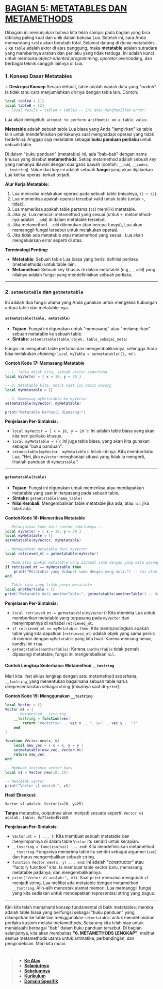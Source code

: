 # **[BAGIAN 5: METATABLES DAN METAMETHODS][0]**

Dibagian ini menunjukan bahwa kita telah sampai pada bagian yang bisa dibilang paling kuat dan unik dalam bahasa Lua. Setelah ini, cara Anda memandang `table` akan berubah total. Selamat datang di dunia metatables. Jika `table` adalah aktor di atas panggung, maka **metatable** adalah sutradara yang memberinya arahan dan perilaku yang tidak terduga. Ini adalah kunci untuk membuka _object-oriented programming_, _operator overloading_, dan berbagai teknik canggih lainnya di Lua.

### **1. Konsep Dasar Metatables**

💡 **Deskripsi Konsep**
Secara default, table adalah wadah data yang "bodoh". Ia tidak tahu cara menjumlahkan dirinya dengan table lain. Contoh:

```lua
local tableA = {1}
local tableB = {2}
-- local result = tableA + tableB -- Ini akan menghasilkan error!
```

Lua akan mengeluh: `attempt to perform arithmetic on a table value`.

**Metatable** adalah sebuah table Lua biasa yang Anda "lampirkan" ke table lain untuk mendefinisikan perilakunya saat menghadapi operasi yang tidak terdefinisi. Anggap saja metatable sebagai **buku panduan perilaku** untuk sebuah table.

Di dalam "buku panduan" (metatable) ini, ada "bab-bab" dengan nama khusus yang disebut **metamethods**. Setiap metamethod adalah sebuah _key_ yang namanya diawali dengan dua garis bawah (contoh: `__add`, `__index`, `__tostring`). _Value_ dari _key_ ini adalah sebuah **fungsi** yang akan dijalankan Lua ketika operasi terkait terjadi.

**Alur Kerja Metatable:**

1.  Lua mencoba melakukan operasi pada sebuah table (misalnya, `t1 + t2`).
2.  Lua memeriksa apakah operasi tersebut valid untuk table (untuk `+`, tidak).
3.  Lua memeriksa apakah table pertama (`t1`) memiliki metatable.
4.  Jika ya, Lua mencari metamethod yang sesuai (untuk `+`, metamethod-nya adalah `__add`) di dalam metatable tersebut.
5.  Jika metamethod `__add` ditemukan (dan berupa fungsi), Lua akan memanggil fungsi tersebut untuk melakukan operasi.
6.  Jika tidak ada metatable atau metamethod yang sesuai, Lua akan mengeluarkan error seperti di atas.

**Terminologi Penting:**

- **Metatable**: Sebuah table Lua biasa yang berisi definisi perilaku (metamethods) untuk table lain.
- **Metamethod**: Sebuah key khusus di dalam metatable (e.g., `__add`) yang nilainya adalah fungsi yang mendefinisikan sebuah perilaku.

---

### **2. `setmetatable` dan `getmetatable`**

Ini adalah dua fungsi utama yang Anda gunakan untuk mengelola hubungan antara table dan metatable-nya.

#### **`setmetatable(table, metatable)`**

- **Tujuan**: Fungsi ini digunakan untuk "memasang" atau "melampirkan" sebuah metatable ke sebuah table.
- **Sintaks**: `setmetatable(table_objek, table_sebagai_meta)`

Fungsi ini mengubah table pertama dan mengembalikannya, sehingga Anda bisa melakukan _chaining_: `local myTable = setmetatable({}, mt)`.

**Contoh Kode 17: Memasang Metatable**

```lua
-- 1. Table objek kita, sebuah vector sederhana
local myVector = { x = 10, y = 20 }

-- 2. Metatable kita, untuk saat ini masih kosong
local myMetatable = {}

-- 3. Memasang myMetatable ke myVector
setmetatable(myVector, myMetatable)

print("Metatable berhasil dipasang!")
```

**Penjelasan Per-Sintaksis:**

- `local myVector = { x = 10, y = 20 }`: Ini adalah table biasa yang akan kita beri perilaku khusus.
- `local myMetatable = {}`: Ini juga table biasa, yang akan kita gunakan sebagai "buku panduan".
- `setmetatable(myVector, myMetatable)`: Inilah intinya. Kita memberitahu Lua, "Hei, jika `myVector` menghadapi situasi yang tidak ia mengerti, lihatlah panduan di `myMetatable`."

---

#### **`getmetatable(table)`**

- **Tujuan**: Fungsi ini digunakan untuk memeriksa atau mendapatkan metatable yang saat ini terpasang pada sebuah table.
- **Sintaks**: `getmetatable(nama_table)`
- **Nilai Kembali**: Mengembalikan table metatable jika ada, atau `nil` jika tidak ada.

**Contoh Kode 18: Memeriksa Metatable**

```lua
-- Melanjutkan kode dari contoh sebelumnya...
local myVector = { x = 10, y = 20 }
local myMetatable = {}
setmetatable(myVector, myMetatable)

-- Mendapatkan metatable dari myVector
local retrieved_mt = getmetatable(myVector)

-- Memeriksa apakah metatable yang didapat sama dengan yang kita pasang
if retrieved_mt == myMetatable then
    print("Metatable yang didapat sama dengan yang asli.") -- Ini akan tercetak
end

-- Table lain yang tidak punya metatable
local anotherTable = {}
print("Metatable dari anotherTable:", getmetatable(anotherTable)) -- Output: Metatable dari anotherTable: nil
```

**Penjelasan Per-Sintaksis:**

- `local retrieved_mt = getmetatable(myVector)`: Kita meminta Lua untuk memberikan metatable yang terpasang pada `myVector` dan menyimpannya di variabel `retrieved_mt`.
- `if retrieved_mt == myMetatable then`: Kita membandingkan apakah table yang kita dapatkan (`retrieved_mt`) adalah objek yang sama persis di memori dengan `myMetatable` yang kita buat. Karena memang benar, kondisi ini `true`.
- `getmetatable(anotherTable)`: Karena `anotherTable` tidak pernah dipasangi metatable, fungsi ini mengembalikan `nil`.

#### **Contoh Lengkap Sederhana: Metamethod `__tostring`**

Mari kita lihat siklus lengkap dengan satu metamethod sederhana, `__tostring`, yang menentukan bagaimana sebuah table harus direpresentasikan sebagai string (misalnya saat di-`print`).

**Contoh Kode 19: Menggunakan `__tostring`**

```lua
local Vector = {}
Vector.mt = {
    -- Metamethod __tostring
    __tostring = function(vec)
        return "Vector(x=" .. vec.x .. ", y=" .. vec.y .. ")"
    end
}

function Vector.new(x, y)
    local new_vec = { x = x, y = y }
    setmetatable(new_vec, Vector.mt)
    return new_vec
end

-- Membuat instance vector baru
local v1 = Vector.new(10, 25)

-- Mencetak vector
print("Vector v1 adalah:", v1)
```

**Hasil Eksekusi**:

```
Vector v1 adalah: Vector(x=10, y=25)
```

**Tanpa** metatable, outputnya akan menjadi sesuatu seperti: `Vector v1 adalah: table: 0x7fae8c405d50`

**Penjelasan Per-Sintaksis**:

- `Vector.mt = { ... }`: Kita membuat sebuah metatable dan menyimpannya di dalam table `Vector` itu sendiri untuk kerapian.
- `__tostring = function(vec) ... end`: Kita mendefinisikan metamethod `__tostring`. Fungsinya menerima table itu sendiri sebagai argumen (`vec`) dan harus mengembalikan sebuah string.
- `function Vector.new(x, y) ... end`: Ini adalah "constructor" atau "factory function" kita. Ia membuat table vector baru, memasang metatable padanya, dan mengembalikannya.
- `print("Vector v1 adalah:", v1)`: Saat `print` mencoba mengubah `v1` menjadi string, Lua melihat ada metatable dengan metamethod `__tostring`. Alih-alih mencetak alamat memori, Lua memanggil fungsi yang kita sediakan untuk mendapatkan representasi string yang bagus.

---

Kini kita telah memahami konsep fundamental di balik metatables: mereka adalah table biasa yang berfungsi sebagai "buku panduan" yang dilampirkan ke table lain menggunakan `setmetatable` untuk mendefinisikan perilaku kustom melalui metamethods. Sekarang kita telah siap untuk menjelajahi berbagai "bab" dalam buku panduan tersebut. Di bagian selanjutnya, kita akan membahas **"6. METAMETHODS LENGKAP"**, melihat semua metamethods utama untuk aritmatika, perbandingan, dan pengindeksan. Mari kita mulai.

#

> - **[Ke Atas](#)**
> - **[Selanjutnya][selanjutnya]**
> - **[Sebelumnya][sebelumnya]**
> - **[Kurikulum][kurikulum]**
> - **[Domain Spesifik][domain]**

[domain]: ../../../../../../README.md
[kurikulum]: ../../../../README.md
[sebelumnya]: ../bagian-3/README.md
[selanjutnya]: ../bagian-5/README.md

<!----------------------------------------------------->

[0]: ../README.md#5-metatables-dan-metamethods
[1]: ../
[2]: ../
[3]: ../
[4]: ../
[5]: ../
[6]: ../
[7]: ../
[8]: ../
[9]: ../
[10]: ../
[11]: ../
[12]: ../
[13]: ../
[14]: ../
[15]: ../
[16]: ../
[17]: ../
[18]: ../
